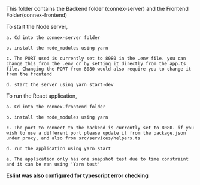 This folder contains the Backend folder (connex-server) and the Frontend Folder(connex-frontend)

To start the Node server,

	a. Cd into the connex-server folder 

	b. install the node_modules using yarn 

	c. The PORT used is currently set to 8080 in the .env file. you can change this from the .env or by setting it directly from the app.ts file. Changing the PORT from 8080 would also require you to change it from the frontend
	
	d. start the server using yarn start-dev


To run the React application,

 	a. Cd into the connex-frontend folder 
	
	b. install the node_modules using yarn 
	
 	c. The port to connect to the backend is currently set to 8080. if you wish to use a different port please update it from the package.json under proxy, and also from src/services/helpers.ts
	
	d. run the application using yarn start
	
	e. The application only has one snapshot test due to time constraint and it can be ran using 'Yarn test'
	

**Eslint was also configured for typescript error checking**
